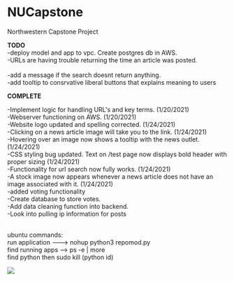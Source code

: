# NUCapstone
Northwestern Capstone Project 


<b>TODO </b>
<br>
-deploy model and app to vpc. Create postgres db in AWS.
<br>
-URLs are having trouble returning the time an article was posted.  
<br>
-add a message if the search doesnt return anything.<br>
-add tooltip to consrvative liberal buttons that explains meaning to users <br>



<b>COMPLETE</b>

-Implement logic for handling URL's and key terms. (1/20/2021) <br>
-Webserver functioning on AWS. (1/20/2021)<br>
-Website logo updated and spelling corrected. (1/24/2021) <br>
-Clicking on a news article image will take you to the link. (1/24/2021) <br>
-Hovering over an image now shows a tooltip with the news outlet. (1/24/2021) <br>
-CSS styling bug updated.  Text on /test page now displays bold header with proper sizing (1/24/2021) <br>
-Functionality for url search now fully works. (1/24/2021)  <br>
-A stock image now appears whenever a news article does not have an image associated with it. (1/24/2021) <br> 
-added voting functionality <br>
-Create database to store votes.<br>
-Add data cleaning function into backend.  <br>
-Look into pulling ip information for posts 
<br>
<br>



ubuntu commands:<br>
run application ---> nohup python3 repomod.py <br>
find running apps --> ps -e | more <br>
find python  then sudo kill (python id)

<img src = "https://i.ibb.co/g7XhDTB/Support-process-example.jpg">
